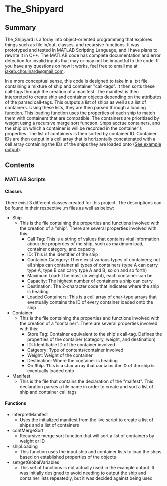 # The_Shipyard

## Summary
The_Shipyard is a foray into object-oriented programming that explores things such as file in/out, classes, and recursive functions. It was prototyped and tested in MATLAB Scripting Language, and I have plans to rewrite it in C++. The MATLAB code has complete documentation and error detection for invalid inputs that may or may not be impactful to the code. If you have any questions on how it works, feel free to email me at jakeb.chouinard@gmail.com.

In a more conceptual sense, this code is designed to take in a .txt file containing a mixture of ship and container "call-tags". It then sorts these call-tags through the creation of a manifest. The manifest is then interpreted to create ship and container objects depending on the attributes of the parsed call-tags. This outputs a list of ships as well as a list of containers. Using these lists, they are then parsed through a loading function. This loading function uses the properties of each ship to match them with containers that are compatible. The containers are prioritized by weight using a recursive merge sort function. Ships accrue containers, and the ship on which a container is will be recorded in the container's properties. The list of containers is then sorted by container ID. Container IDs are then output in a cell array that is horizontally concatenated with a cell array containing the IDs of the ships they are loaded onto ([See example output](https://github.com/borealis31/The_Shipyard/blob/main/matlab/exampleOutput.PNG)).

## Contents
### MATLAB Scripts
#### Classes
There exist 3 different classes created for this project. The descriptions can be found in their respective .m files as well as below:
  - Ship
    - This is the file containing the properties and functions involved with the creation of a "ship". There are several properties involved with this:
      - Call Tag: This is a string of values that contains vital information about the properties of the ship, such as maximum load, container category, and capacity
      - ID: This is the identifier of the ship
      - Container Category: There exist various types of containers; not all ships can container all types of containers (type A can carry type A, type B can carry type A and B, so on and so forth)
      - Maximum Load: The most (in weight), each container can be
      - Capacity: The highest number of containers a ship can carry
      - Destination: The 2-character code that indicates where the ship is heading
      - Loaded Containers: This is a cell array of char-type arrays that eventually contains the ID of every container loaded onto the ship
  - Container
    - This is the file containing the properties and functions involved with the creation of a "container". There are several properties involved with this:
      - Store Tag: Container equivalent to the ship's call-tag. Defines the properties of the container (category, weight, and destination)
      - ID: Identifiable ID of the container involved
      - Catgeory: Type of contents/container involved
      - Weight: Weight of the container
      - Destination: Where the container is heading
      - On Ship: This is a char array that contains the ID of the ship is eventually loaded onto
  - Manifest
    - This is the file that contains the declaration of the "maifest". This declaration parses a file name in order to create and sort a list of ship and container call tags

#### Functions
  - interpretManifest
    - Uses the initialized manifest from the live script to create a list of ships and a list of containers
  - contMergeSort
    - Recursive merge sort function that will sort a list of containers by weight or ID
  - shipLoading
    - This function uses the input ship and container lists to load the ships based on established properties of the objects
  - set/getGlobalVariables
    - This set of functions is not actually used in the example output. It was initially designed to avoid needing to output the ship and container lists repeatedly, but it was decided against being used 
